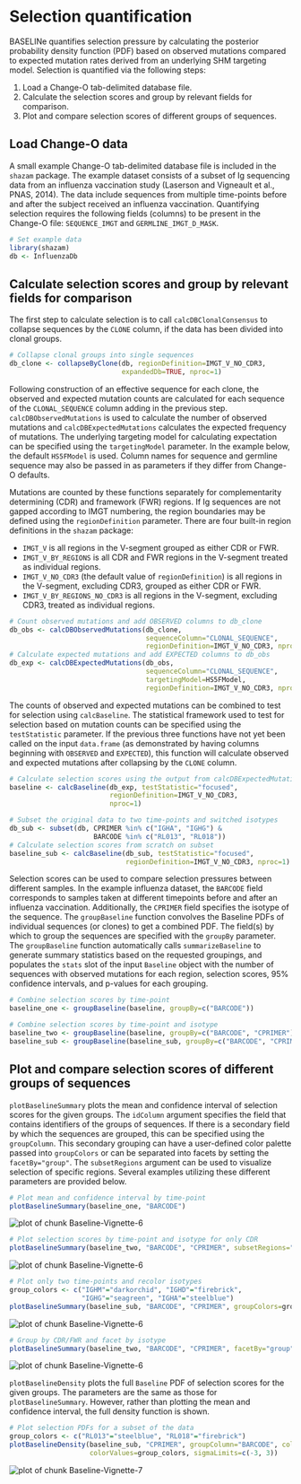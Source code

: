 Selection quantification
====================


BASELINe quantifies selection pressure by calculating the posterior probability 
density function (PDF) based on observed mutations compared to expected 
mutation rates derived from an underlying SHM targeting model. Selection is 
quantified via the following steps:

1. Load a Change-O tab-delimited database file.
2. Calculate the selection scores and group by relevant fields for comparison.
3. Plot and compare selection scores of different groups of sequences.

## Load Change-O data

A small example Change-O tab-delimited database file is included in the `shazam` 
package. The example dataset consists of a subset of Ig sequencing data from an 
influenza vaccination study (Laserson and Vigneault et al., PNAS, 2014). The 
data include sequences from multiple time-points before and after the subject 
received an influenza vaccination. Quantifying selection requires the following 
fields (columns) to be present in the Change-O file: `SEQUENCE_IMGT` and 
`GERMLINE_IMGT_D_MASK`.


```r
# Set example data
library(shazam)
db <- InfluenzaDb
```

## Calculate selection scores and group by relevant fields for comparison

The first step to calculate selection is to call `calcDBClonalConsensus` to 
collapse sequences by the `CLONE` column, if the data has been divided into 
clonal groups. 


```r
# Collapse clonal groups into single sequences
db_clone <- collapseByClone(db, regionDefinition=IMGT_V_NO_CDR3, 
                            expandedDb=TRUE, nproc=1)
```

Following construction of an effective sequence for each clone, the observed
and expected mutation counts are calculated for each sequence of the 
`CLONAL_SEQUENCE` column adding in the previous step. `calcDBObservedMutations` 
is used to calculate the number of observed mutations 
and `calcDBExpectedMutations` calculates the expected frequency of mutations. 
The underlying targeting model for calculating expectation can be specified 
using the `targetingModel` parameter. In the example below, the default 
`HS5FModel` is used. Column names for sequence and germline sequence may
also be passed in as parameters if they differ from Change-O defaults. 

Mutations are counted by these functions separately for complementarity 
determining (CDR) and framework (FWR) regions. If Ig sequences are not gapped 
according to IMGT numbering, the region boundaries may be defined using the 
`regionDefinition` parameter. There are four built-in region definitions 
in the `shazam` package: 

*  `IMGT_V` is all regions in the V-segment grouped as either CDR or FWR.
*  `IMGT_V_BY_REGIONS` is all CDR and FWR regions in the V-segment treated as 
   individual regions.
*  `IMGT_V_NO_CDR3` (the default value of `regionDefinition`) is all regions in 
   the V-segment, excluding CDR3, grouped as either CDR or FWR.
*  `IMGT_V_BY_REGIONS_NO_CDR3` is all regions in the V-segment, excluding CDR3, 
   treated as individual regions. 


```r
# Count observed mutations and add OBSERVED columns to db_clone
db_obs <- calcDBObservedMutations(db_clone, 
                                  sequenceColumn="CLONAL_SEQUENCE",
                                  regionDefinition=IMGT_V_NO_CDR3, nproc=1)
# Calculate expected mutations and add EXPECTED columns to db_obs
db_exp <- calcDBExpectedMutations(db_obs, 
                                  sequenceColumn="CLONAL_SEQUENCE",
                                  targetingModel=HS5FModel,
                                  regionDefinition=IMGT_V_NO_CDR3, nproc=1)
```

The counts of observed and expected mutations can be combined to test for selection 
using `calcBaseline`. The statistical framework used to test for selection based 
on mutation counts can be specified using the `testStatistic` parameter. If the 
previous three functions have not yet been called on the input `data.frame` 
(as demonstrated by having columns beginning with `OBSERVED` and `EXPECTED`), 
this function will calculate observed and expected mutations after collapsing by 
the `CLONE` column.


```r
# Calculate selection scores using the output from calcDBExpectedMutations
baseline <- calcBaseline(db_exp, testStatistic="focused", 
                         regionDefinition=IMGT_V_NO_CDR3,
                         nproc=1)

# Subset the original data to two time-points and switched isotypes
db_sub <- subset(db, CPRIMER %in% c("IGHA", "IGHG") & 
                     BARCODE %in% c("RL013", "RL018"))
# Calculate selection scores from scratch on subset
baseline_sub <- calcBaseline(db_sub, testStatistic="focused", 
                             regionDefinition=IMGT_V_NO_CDR3, nproc=1)
```

Selection scores can be used to compare selection pressures between different 
samples. In the example influenza dataset, the `BARCODE` field corresponds to 
samples taken at different timepoints before and after an influenza vaccination. 
Additionally, the `CPRIMER` field specifies the isotype of the sequence. The 
`groupBaseline` function convolves the Baseline PDFs of individual sequences 
(or clones) to get a combined PDF. The field(s) by which to group the sequences are 
specified with the `groupBy` parameter. The `groupBaseline` function automatically
calls `summarizeBaseline` to generate summary statistics based on the requested 
groupings, and populates the `stats` slot of the input `Baseline` object with the 
number of sequences with observed mutations for each region, selection scores, 95% 
confidence intervals, and p-values for each grouping. 


```r
# Combine selection scores by time-point
baseline_one <- groupBaseline(baseline, groupBy=c("BARCODE"))

# Combine selection scores by time-point and isotype
baseline_two <- groupBaseline(baseline, groupBy=c("BARCODE", "CPRIMER"))
baseline_sub <- groupBaseline(baseline_sub, groupBy=c("BARCODE", "CPRIMER"))
```

## Plot and compare selection scores of different groups of sequences

`plotBaselineSummary` plots the mean and confidence interval of selection scores 
for the given groups. The `idColumn` argument specifies the field that contains 
identifiers of the groups of sequences. If there is a secondary field by which 
the sequences are grouped, this can be specified using the `groupColumn`. This 
secondary grouping can have a user-defined color palette passed into 
`groupColors` or can be separated into facets by setting the `facetBy="group"`. 
The `subsetRegions` argument can be used to visualize selection of specific 
regions. Several examples utilizing these different parameters are provided 
below.


```r
# Plot mean and confidence interval by time-point
plotBaselineSummary(baseline_one, "BARCODE")
```

![plot of chunk Baseline-Vignette-6](figure/Baseline-Vignette-6-1.png)

```r
# Plot selection scores by time-point and isotype for only CDR
plotBaselineSummary(baseline_two, "BARCODE", "CPRIMER", subsetRegions="CDR")
```

![plot of chunk Baseline-Vignette-6](figure/Baseline-Vignette-6-2.png)

```r
# Plot only two time-points and recolor isotypes
group_colors <- c("IGHM"="darkorchid", "IGHD"="firebrick", 
                  "IGHG"="seagreen", "IGHA"="steelblue")
plotBaselineSummary(baseline_sub, "BARCODE", "CPRIMER", groupColors=group_colors)
```

![plot of chunk Baseline-Vignette-6](figure/Baseline-Vignette-6-3.png)

```r
# Group by CDR/FWR and facet by isotype
plotBaselineSummary(baseline_two, "BARCODE", "CPRIMER", facetBy="group")
```

![plot of chunk Baseline-Vignette-6](figure/Baseline-Vignette-6-4.png)

`plotBaselineDensity` plots the full `Baseline` PDF of selection scores for the 
given groups. The parameters are the same as those for `plotBaselineSummary`.
However, rather than plotting the mean and confidence interval, the full density 
function is shown.


```r
# Plot selection PDFs for a subset of the data
group_colors <- c("RL013"="steelblue", "RL018"="firebrick")
plotBaselineDensity(baseline_sub, "CPRIMER", groupColumn="BARCODE", colorElement="group", 
                    colorValues=group_colors, sigmaLimits=c(-3, 3))
```

![plot of chunk Baseline-Vignette-7](figure/Baseline-Vignette-7-1.png)

